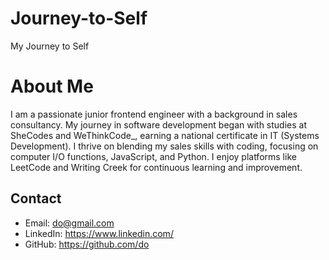 # Journey-to-Self
My Journey to Self

# About Me

I am a passionate junior frontend engineer with a background in sales consultancy. 
My journey in software development began with studies at SheCodes and WeThinkCode_, 
earning a national certificate in IT (Systems Development). 
I thrive on blending my sales skills with coding, focusing on computer I/O functions, 
JavaScript, and Python. I enjoy platforms like LeetCode and 
Writing Creek for continuous learning and improvement.

## Contact

- Email: do@gmail.com
- LinkedIn: https://www.linkedin.com/
- GitHub: https://github.com/do

